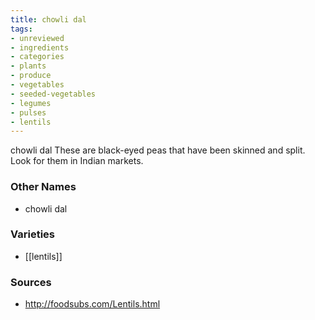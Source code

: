 ```yaml
---
title: chowli dal
tags:
- unreviewed
- ingredients
- categories
- plants
- produce
- vegetables
- seeded-vegetables
- legumes
- pulses
- lentils
---
```

chowli dal These are black-eyed peas that have been skinned and split. Look for them in Indian markets.

### Other Names

* chowli dal

### Varieties

* [[lentils]]

### Sources
* http://foodsubs.com/Lentils.html
